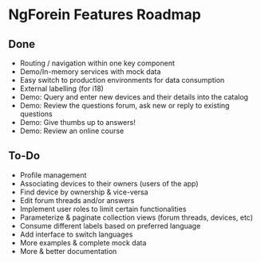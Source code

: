 # NgForein Features Roadmap

## Done

* Routing / navigation within one key component
* Demo/In-memory services with mock data
* Easy switch to production environments for data consumption
* External labelling (for i18)
* Demo: Query and enter new devices and their details into the catalog
* Demo: Review the questions forum, ask new or reply to existing questions
* Demo: Give thumbs up to answers!
* Demo: Review an online course

## To-Do

* Profile management
* Associating devices to their owners (users of the app)
* Find device by ownership & vice-versa
* Edit forum threads and/or answers
* Implement user roles to limit certain functionalities
* Parameterize & paginate collection views (forum threads, devices, etc)
* Consume different labels based on preferred language
* Add interface to switch languages
* More examples & complete mock data
* More & better documentation
